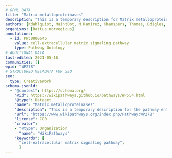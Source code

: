 ```yaml
---
# GPML DATA
title: "Matrix metalloproteinases"
description: "This is a temporary description for Matrix metalloproteinases"
authors: [Kdahlquist, MaintBot, M.Ramirez, Khanspers, Thomas, Ddigles, Eweitz]
organisms: [Rattus norvegicus]
annotations:
  - id: PW:0000646
    value: cell-extracellular matrix signaling pathway
    type: Pathway Ontology
# ADDITIONAL DATA
last-edited: 2021-05-16
communities: []
wpid: "WP278"
# STRUCTURED METADATA FOR SEO
seo:
  type: CreativeWork
schema-jsonld:
  - "@context": https://schema.org/
    "@id": https://wikipathways.github.io/pathways/WP554.html
    "@type": Dataset
    "name": "Matrix metalloproteinases"
    "description": "This is a temporary description for the pathway entitled: Matrix metalloproteinases"
    "url": "https://www.wikipathways.org/index.php/Pathway:WP278"
    "license": CC0
    "creator":
    - "@type": Organization
      "name": "WikiPathways"
    "keywords": [
      "cell-extracellular matrix signaling pathway",
      ]
---
```

